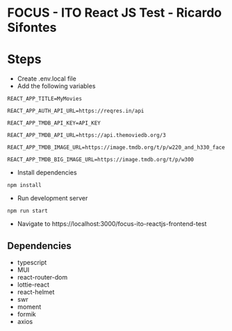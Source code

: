 # FOCUS - ITO React JS Test - Ricardo Sifontes

# Steps

- Create .env.local file
- Add the following variables

```
REACT_APP_TITLE=MyMovies

REACT_APP_AUTH_API_URL=https://reqres.in/api

REACT_APP_TMDB_API_KEY=API_KEY

REACT_APP_TMDB_API_URL=https://api.themoviedb.org/3

REACT_APP_TMDB_IMAGE_URL=https://image.tmdb.org/t/p/w220_and_h330_face

REACT_APP_TMDB_BIG_IMAGE_URL=https://image.tmdb.org/t/p/w300
```

- Install dependencies

```
npm install
```

- Run development server

```
npm run start
```

- Navigate to https://localhost:3000/focus-ito-reactjs-frontend-test

## Dependencies

- typescript
- MUI
- react-router-dom
- lottie-react
- react-helmet
- swr
- moment
- formik
- axios
